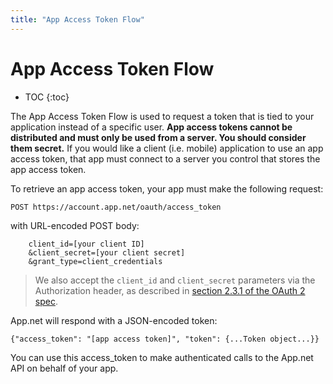 ```yaml
---
title: "App Access Token Flow"
---
```


# App Access Token Flow

* TOC
{:toc}

The App Access Token Flow is used to request a token that is tied to your application instead of a specific user. **App access tokens cannot be distributed and must only be used from a server. You should consider them secret.** If you would like a client (i.e. mobile) application to use an app access token, that app must connect to a server you control that stores the app access token.

To retrieve an app access token, your app must make the following request:

    POST https://account.app.net/oauth/access_token

with URL-encoded POST body:

        client_id=[your client ID]
        &client_secret=[your client secret]
        &grant_type=client_credentials

> We also accept the `client_id` and `client_secret` parameters via the Authorization header, as described in [section 2.3.1 of the OAuth 2 spec](http://tools.ietf.org/html/rfc6749#section-2.3.1).

App.net will respond with a JSON-encoded token:

    {"access_token": "[app access token]", "token": {...Token object...}}

You can use this access_token to make authenticated calls to the App.net API on behalf of your app.
